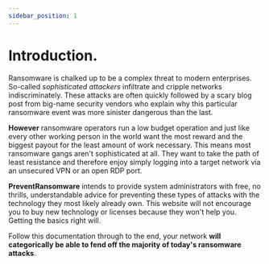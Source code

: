 ```yaml
---
sidebar_position: 1
---
```


# Introduction.
Ransomware is chalked up to be a complex threat to modern enterprises. So-called _sophisticated attackers_ infiltrate and cripple networks indiscriminately. These attacks are often quickly followed by a scary blog post from big-name security vendors who explain why this particular ransomware event was more sinister dangerous than the last. 

**However** ransomware operators run a low budget operation and just like every other working person in the world want the most reward and the biggest payout for the least amount of work necessary. 
This means most ransomware gangs aren't sophisticated at all. They want to take the path of least resistance and therefore enjoy simply logging into a target network via an unsecured VPN or an open RDP port. 

**PreventRansomware** intends to provide system administrators with free, no thrills, understandable advice for preventing these types of attacks with the technology they most likely already own. This website will not encourage you to buy new technology or licenses because they won't help you. Getting the basics right will. 

Follow this documentation through to the end, your network **will categorically be able to fend off the majority of today's ransomware attacks**.



